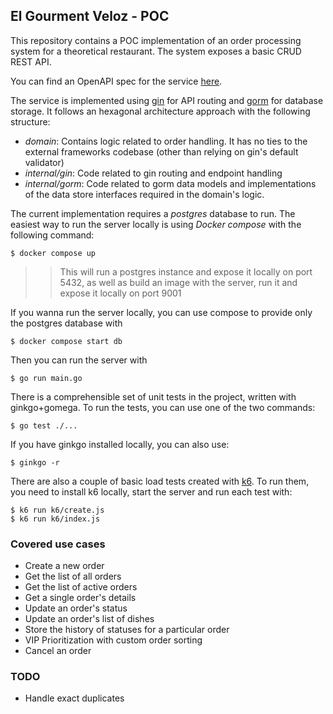 ## El Gourment Veloz - POC

This repository contains a POC implementation of an order processing system for a
theoretical restaurant. The system exposes a basic CRUD REST API.

You can find an OpenAPI spec for the service [here](docs/openapi.yml).

The service is implemented using [gin](https://gin-gonic.com/) for API routing
and [gorm](https://gorm.io/) for database storage. It follows an hexagonal
architecture approach with the following structure:

- *domain*: Contains logic related to order handling. It has no ties to the external
frameworks codebase (other than relying on gin's default validator)
- *internal/gin*: Code related to gin routing and endpoint handling
- *internal/gorm*: Code related to gorm data models and implementations of the data store
interfaces required in the domain's logic.

The current implementation requires a _postgres_ database to run. The easiest way to run
the server locally is using *Docker compose* with the following command:

```
$ docker compose up
```
>> This will run a postgres instance and expose it locally on port 5432, as well as build
an image with the server, run it and expose it locally on port 9001
 
If you wanna run the server locally, you can use compose to provide only the postgres
database with

```
$ docker compose start db
```

Then you can run the server with

```
$ go run main.go
```

There is a comprehensible set of unit tests in the project, written with ginkgo+gomega. To
run the tests, you can use one of the two commands:

```
$ go test ./...
```

If you have ginkgo installed locally, you can also use:

```
$ ginkgo -r
```

There are also a couple of basic load tests created with [k6](https://k6.io/). To run them,
you need to install k6 locally, start the server and run each test with:

```
$ k6 run k6/create.js
$ k6 run k6/index.js
```

### Covered use cases

- Create a new order
- Get the list of all orders
- Get the list of active orders
- Get a single order's details
- Update an order's status
- Update an order's list of dishes
- Store the history of statuses for a particular order
- VIP Prioritization with custom order sorting
- Cancel an order

### TODO

- Handle exact duplicates

